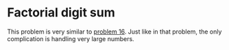# Factorial digit sum
This problem is very similar to [problem 16](src/016). Just like in that problem, the only complication is handling very large numbers.
